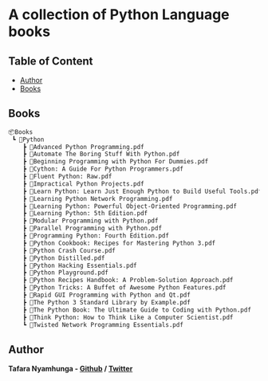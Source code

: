 # A collection of Python Language books

## Table of Content

* [Author](#author)
* [Books](#books)

## Books

```bash
📦Books
 ┗ 📂Python
    ┣ 📜Advanced Python Programming.pdf
    ┣ 📜Automate The Boring Stuff With Python.pdf
    ┣ 📜Beginning Programming with Python For Dummies.pdf
    ┣ 📜Cython: A Guide For Python Programmers.pdf
    ┣ 📜Fluent Python: Raw.pdf
    ┣ 📜Impractical Python Projects.pdf
    ┣ 📜Learn Python: Learn Just Enough Python to Build Useful Tools.pdf
    ┣ 📜Learning Python Network Programming.pdf
    ┣ 📜Learning Python: Powerful Object-Oriented Programming.pdf
    ┣ 📜Learning Python: 5th Edition.pdf
    ┣ 📜Modular Programming with Python.pdf
    ┣ 📜Parallel Programming with Python.pdf
    ┣ 📜Programming Python: Fourth Edition.pdf
    ┣ 📜Python Cookbook: Recipes for Mastering Python 3.pdf
    ┣ 📜Python Crash Course.pdf
    ┣ 📜Python Distilled.pdf
    ┣ 📜Python Hacking Essentials.pdf
    ┣ 📜Python Playground.pdf
    ┣ 📜Python Recipes Handbook: A Problem-Solution Approach.pdf
    ┣ 📜Python Tricks: A Buffet of Awesome Python Features.pdf
    ┣ 📜Rapid GUI Programming with Python and Qt.pdf
    ┣ 📜The Python 3 Standard Library by Example.pdf
    ┣ 📜The Python Book: The Ultimate Guide to Coding with Python.pdf
    ┣ 📜Think Python: How to Think Like a Computer Scientist.pdf
    ┗ 📜Twisted Network Programming Essentials.pdf
```

## Author

**Tafara Nyamhunga  - [Github](https://github.com/tafara-n) / [Twitter](https://twitter.com/tafaranyamhunga)**
